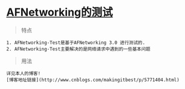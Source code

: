 
# [AFNetworking的测试](http://www.cnblogs.com/makingitbest/p/5771404.html)

> 特点

    1. AFNetworking-Test是基于AFNetworking 3.0 进行测试的.  
    2. AFNetworking-Test主要解决的是网络请求中遇到的一些基本问题  

> 用法  

    详见本人的博客!  
    [博客地址链接](http://www.cnblogs.com/makingitbest/p/5771404.html)
